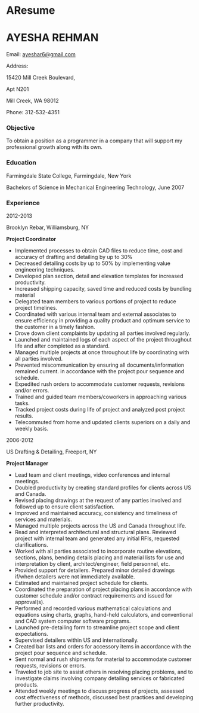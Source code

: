# AResume
# AYESHA REHMAN

Email: <ayeshar6@gmail.com>

Address: 

15420 Mill Creek Boulevard,

Apt N201

Mill Creek, WA 98012

Phone: 312-532-4351

### Objective

To obtain a position as a programmer in a company that will support my professional growth along with its own.

### Education

Farmingdale State College, Farmingdale, New York

Bachelors of Science in Mechanical Engineering Technology, June 2007

### Experience

2012-2013

Brooklyn Rebar, Williamsburg, NY

**Project Coordinator**

- Implemented processes to obtain CAD files to reduce time, cost and accuracy of drafting and detailing by up to 30%
- Decreased detailing costs by up to 50% by implementing value engineering techniques.
- Developed plan section, detail and elevation templates for increased productivity.
- Increased shipping capacity, saved time and reduced costs by bundling material 
- Delegated team members to various portions of project to reduce project timelines.
- Coordinated with various internal team and external associates to ensure efficiency in providing a quality product and optimum service to the customer in a timely fashion.
- Drove down client complaints by updating all parties involved regularly.
- Launched and maintained logs of each aspect of the project throughout life and after completed as a standard.
- Managed multiple projects at once throughout life by coordinating with all parties involved. 
- Prevented miscommunication by ensuring all documents/information remained current.
in accordance with the project pour sequence and schedule. 
- Expedited rush orders to accommodate customer requests, revisions and/or errors.
- Trained and guided team members/coworkers in approaching various tasks.
- Tracked project costs during life of project and analyzed post project results.
- Telecommuted from home and updated clients superiors on a daily and weekly basis.

2006-2012

US Drafting & Detailing, Freeport, NY

**Project Manager**

- Lead team and client meetings, video conferences and internal meetings.
- Doubled productivity by creating standard profiles for clients across US and Canada.
- Revised placing drawings at the request of any parties involved and followed up to ensure client satisfaction.
- Improved and maintained accuracy, consistency and timeliness of services and materials.
- Managed multiple projects across the US and Canada throughout life.
- Read and interpreted architectural and structural plans. Reviewed project with internal team and generated any initial RFIs, requested clarifications.
- Worked with all parties associated to incorporate routine elevations, sections, plans, bending details placing and material lists for use and interpretation by client, architect/engineer, field personnel, etc.
- Provided support for detailers. Prepared minor detailed drawings if/when detailers were not immediately available.
- Estimated and maintained project schedule for clients.
- Coordinated the preparation of project placing plans in accordance with customer schedule and/or contract requirements and issued for approval(s). 
- Performed and recorded various mathematical calculations and equations using charts, graphs, hand-held calculators, and conventional and CAD system computer software programs.
- Launched pre-detailing form to streamline project scope and client expectations.
- Supervised detailers within US and internationally.
- Created bar lists and orders for accessory items in accordance with the project pour sequence and schedule. 
- Sent normal and rush shipments for material to accommodate customer requests, revisions or errors.
- Traveled to job site to assist others in resolving placing problems, and to investigate claims involving company detailing services or fabricated products.
- Attended weekly meetings to discuss progress of projects, assessed cost effectiveness of methods, discussed best practices and developing further productivity.
